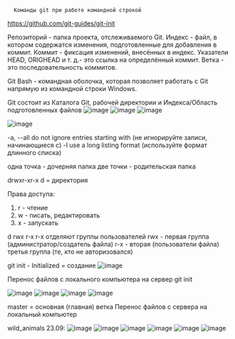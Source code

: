       Команды git при работе командной строкой

https://github.com/git-guides/git-init

Репозиторий - папка проекта, отслеживаемого Git.
Индекс - файл, в котором содержатся изменения, подготовленные для добавления в коммит.
Коммит - фиксация изменений, внесённых в индекс.
Указатели HEAD, ORIGHEAD и т. д.- это ссылка на определённый коммит.
Ветка - это последовательность коммитов.

Git Bash - командная оболочка, которая позволяет работать с Git напрямую из командной строки Windows.

Git состоит из Каталога Git, рабочей директории и Индекса/Область подготовленных файлов
![image](https://user-images.githubusercontent.com/97594112/188800642-9562b6a4-802e-4857-ac15-35f8630547ae.png)
![image](https://user-images.githubusercontent.com/97594112/188801144-7c5a52ca-a1fa-4842-95dc-08ea3b361e8f.png)
![image](https://user-images.githubusercontent.com/97594112/188805930-46c0c8b1-d97a-4867-a83e-815fa1978398.png)

![image](https://user-images.githubusercontent.com/97594112/188803787-d3928815-be49-4588-8775-25746b429fc6.png)

-a, --all                  do not ignore entries starting with (не игнорируйте записи, начинающиеся с)
-l                         use a long listing format (используйте формат длинного списка)

одна точка - дочерняя папка
две точки - родительская папка

drwxr-xr-x
d = директория

Права доступа:
1. r - чтение
2. w - писать, редактировать
3. x - запускать

d  rwx  r-x  r-x  отделяют группы пользователей
rwx - первая группа (администратор/создатель файла)
r-x - вторая (пользователи файла)
третья группа (те, кто не авторизовался)

git init - Initialized = создание
![image](https://user-images.githubusercontent.com/97594112/188810238-0d99e94e-cb7a-4ae2-b989-2651301d1ef7.png)

   Перенос файлов с локального компьютера на сервер
git init 

![image](https://user-images.githubusercontent.com/97594112/188814233-edd31760-3dce-4dc1-8537-f45236691da1.png)
![image](https://user-images.githubusercontent.com/97594112/188816811-8879a78a-ccd1-4092-9bf2-8bc4274a0022.png)
![image](https://user-images.githubusercontent.com/97594112/188817434-e2cfa9cd-d404-45b0-8380-93b7c23b59df.png)
![image](https://user-images.githubusercontent.com/97594112/188831379-a8865ebd-ecc0-4c2e-b042-42bb2a339ac9.png)

master = основная (главная) ветка
   Перенос файлов с сервера на локальный компьютер
   
   
wild_animals 23.09:
![image](https://user-images.githubusercontent.com/97594112/191926132-88f95e58-7abe-46ba-a8b7-1c97f09cf755.png)
![image](https://user-images.githubusercontent.com/97594112/191926186-6b2103fe-e88f-40f2-9935-6398de6b1aec.png)
![image](https://user-images.githubusercontent.com/97594112/191926224-75284612-b528-42e7-9e83-204bc41e38a0.png)
![image](https://user-images.githubusercontent.com/97594112/191926261-86173639-8939-4708-a638-3ce1d1241fde.png)
![image](https://user-images.githubusercontent.com/97594112/191926292-17deb34c-8d10-4f6f-9c42-394cc126823c.png)
![image](https://user-images.githubusercontent.com/97594112/191926336-c80a455c-0a2e-4b6d-947e-26f1687d92b0.png)

